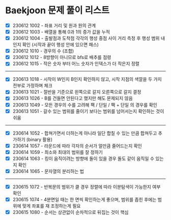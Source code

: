 # Baekjoon 문제 풀이 리스트

- [X] 230612 1002 - 좌표 거리 및 원과 원의 관계
- [X] 230612 1003 - 배열을 통해 0과 1의 증가 값을 누적
- [X] 230612 1004 - 출발점과 도착점 각각의 행성 중점 사이 거리 측정 후 행성 범위 내 인지 확인 (시작과 끝이 행성 안에 있으면 패스)
- [X] 230612 1010 - 경우의 수 (조합)
- [X] 230612 1012 - 8방향이 아니므로 bfs로 배추를 점령
- [X] 230612 1015 - 작은 숫자 부터 어느 숫자가 인덱스가 더 작은지 정렬
---
- [X] 230613 1018 - 시작이 W인지 B인지 확인하지 않고, 시작 지점의 색깔을 두 가지 전부로 가정하며 체크
- [X] 230613 1021 - 절반을 기준으로 왼쪽으로 갈지 오른쪽으로 갈지 결정
- [X] 230613 1026 - B를 건들면 안된다고 했지만 해도 문제되지 않음
- [X] 230613 1049 - 모든 경우의 수를 고려해 팩 / 단일 / 팩 + 단일 의 경우를 확인
- [X] 230613 1051 - 갈수 있는 범위를 줄이기 보다는 범위를 넘어서는지 확인하는 것이 쉬움
---
- [X] 230614 1052 - 합쳐가면서 더하는게 아니라 일단 합칠 수 있는 만큼 합쳐두고 추가하기 (binary 활용)
- [X] 230614 1057 - 라운드에 따라 각자의 순서가 얼만큼 줄어드는지 확인
- [X] 230614 1059 - 최소와 최대의 범위를 잘 정하기
- [X] 230614 1063 - 킹이 움직이려는 방향에 돌이 있을 경우 돌도 같이 움직일 수 있는지 확인
- [X] 230614 1065 - 문자열의 분리하는 법
---
- [X] 230615 1072 - 반복문의 범위가 클 경우 정렬에 따라 이분탐색이 가능한지 여부 확인
- [X] 230615 1074 - 4분면일 때는 한 면씩 확인하는게 좋으며, 범위를 좁힌 후에는 범위에 맞게 좌표를 재 조정하는게 필요
- [X] 230615 1080 - 순서는 상관없이 순차적으로 뒤집는 것이 핵심
